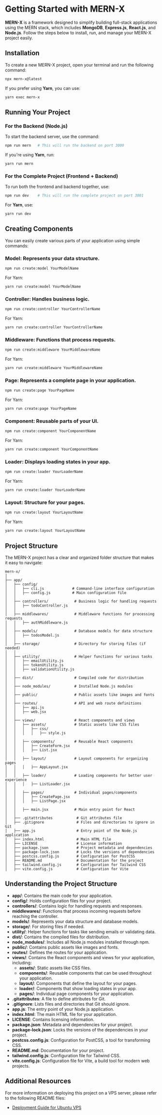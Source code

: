 # Getting Started with MERN-X

**MERN-X** is a framework designed to simplify building full-stack applications using the MERN stack, which includes **MongoDB**, **Express.js**, **React.js**, and **Node.js**. Follow the steps below to install, run, and manage your MERN-X project easily.

## Installation

To create a new MERN-X project, open your terminal and run the following command:

```bash
npx mern-x@latest
```

If you prefer using **Yarn**, you can use:

```bash
yarn exec mern-x
```

## Running Your Project

### For the Backend (Node.js)

To start the backend server, use the command:

```bash
npm run mern   # This will run the backend on port 3000
```

If you're using **Yarn**, run:

```bash
yarn run mern
```

### For the Complete Project (Frontend + Backend)

To run both the frontend and backend together, use:

```bash
npm run dev    # This will run the complete project on port 3001
```

For **Yarn**, use:

```bash
yarn run dev
```

## Creating Components

You can easily create various parts of your application using simple commands:

### Model: Represents your data structure.

```bash
npm run create:model YourModelName
```

For Yarn:

```bash
yarn run create:model YourModelName
```

### Controller: Handles business logic.

```bash
npm run create:controller YourControllerName
```

For Yarn:

```bash
yarn run create:controller YourControllerName
```

### Middleware: Functions that process requests.

```bash
npm run create:middleware YourMiddlewareName
```

For Yarn:

```bash
yarn run create:middleware YourMiddlewareName
```

### Page: Represents a complete page in your application.

```bash
npm run create:page YourPageName
```

For Yarn:

```bash
yarn run create:page YourPageName
```

### Component: Reusable parts of your UI.

```bash
npm run create:component YourComponentName
```

For Yarn:

```bash
yarn run create:component YourComponentName
```

### Loader: Displays loading states in your app.

```bash
npm run create:loader YourLoaderName
```

For Yarn:

```bash
yarn run create:loader YourLoaderName
```

### Layout: Structure for your pages.

```bash
npm run create:layout YourLayoutName
```

For Yarn:

```bash
yarn run create:layout YourLayoutName
```

## Project Structure

The MERN-X project has a clear and organized folder structure that makes it easy to navigate:

```
mern-x/
│
├── app/
│   ├── config/
│   │   ├── cli.js             # Command-line interface configuration
│   │   ├── config.js          # Main configuration file
│   │
│   ├── controllers/            # Business logic for handling requests
│   │   ├── todoController.js
│   │
│   ├── middlewares/            # Middleware functions for processing requests
│   │   ├── authMiddleware.js
│   │
│   ├── models/                 # Database models for data structure
│   │   ├── todosModel.js
│   │
│   ├── storage/                # Directory for storing files (if needed)
│   │
│   ├── utility/                # Helper functions for various tasks
│   │   ├── emailUtility.js
│   │   ├── tokenUtility.js
│   │   ├── validationUtility.js
│   │
│   ├── dist/                   # Compiled code for distribution
│   │
│   ├── node_modules/           # Installed Node.js modules
│   │
│   ├── public/                 # Public assets like images and fonts
│   │
│   ├── routes/                 # API and web route definitions
│   │   ├── api.js
│   │   ├── web.jsx
│   │
│   ├── views/                  # React components and views
│   │   ├── assets/             # Static assets like CSS files
│   │   │   ├── css/
│   │   │   │   ├── style.js
│   │
│   │   ├── components/         # Reusable React components
│   │   │   ├── CreateForm.jsx
│   │   │   ├── List.jsx
│   │
│   │   ├── layout/             # Layout components for organizing pages
│   │   │   ├── AppLayout.jsx
│   │
│   │   ├── loader/             # Loading components for better user experience
│   │   │   ├── ListLoader.jsx
│   │
│   │   ├── pages/              # Individual pages/components
│   │   │   ├── CreatePage.jsx
│   │   │   ├── ListPage.jsx
│   │
│   │   ├── main.jsx            # Main entry point for React
│   │
│   ├── .gitattributes           # Git attributes file
│   ├── .gitignore               # Files and directories to ignore in Git
│   ├── app.js                   # Entry point of the Node.js application
│   ├── index.html               # Main HTML file
│   ├── LICENSE                  # License information
│   ├── package.json             # Project metadata and dependencies
│   ├── package-lock.json        # Locks the versions of dependencies
│   ├── postcss.config.js        # Configuration for PostCSS
│   ├── README.md                # Documentation for the project
│   ├── tailwind.config.js       # Configuration for Tailwind CSS
│   ├── vite.config.js           # Configuration for Vite
```

## Understanding the Project Structure

- **app/**: Contains the main code for your application.
- **config/**: Holds configuration files for your project.
- **controllers/**: Contains logic for handling requests and responses.
- **middlewares/**: Functions that process incoming requests before reaching the controller.
- **models/**: Represents your data structure and database models.
- **storage/**: For storing files if needed.
- **utility/**: Helper functions for tasks like sending emails or validating data.
- **dist/**: Contains the compiled files for distribution.
- **node_modules/**: Includes all Node.js modules installed through npm.
- **public/**: Contains public assets like images and fonts.
- **routes/**: Defines the routes for your application.
- **views/**: Contains the React components and views for your application, including:
  - **assets/**: Static assets like CSS files.
  - **components/**: Reusable components that can be used throughout your application.
  - **layout/**: Components that define the layout for your pages.
  - **loader/**: Components that show loading states in your app.
  - **pages/**: Individual page components for your application.
- **.gitattributes**: A file to define attributes for Git.
- **.gitignore**: Lists files and directories that Git should ignore.
- **app.js**: The entry point of your Node.js application.
- **index.html**: The main HTML file for your application.
- **LICENSE**: Contains licensing information.
- **package.json**: Metadata and dependencies for your project.
- **package-lock.json**: Locks the versions of the dependencies in your project.
- **postcss.config.js**: Configuration for PostCSS, a tool for transforming CSS.
- **README.md**: Documentation for your project.
- **tailwind.config.js**: Configuration file for Tailwind CSS.
- **vite.config.js**: Configuration file for Vite, a build tool for modern web projects.

## Additional Resources

For more information on deploying this project on a VPS server, please refer to the following README files:

- [Deployment Guide for Ubuntu VPS](/docs/deploy_mern_x_project.md)
